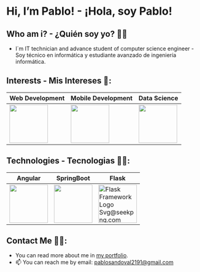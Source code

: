 # Hi, I’m Pablo! - ¡Hola, soy Pablo!
## Who am i? - ¿Quién soy yo? 👨‍🎓
- I´m IT technician and advance student of computer science engineer - Soy técnico en informática y estudiante avanzado de ingeniería informática.
## Interests - Mis Intereses 👀:
Web Development | Mobile Development | Data Science | 
--- | --- | --- | 
<img src="https://cdn-icons-png.flaticon.com/512/8743/8743996.png" width="100" height="100" /> |<img src="https://cdn-icons-png.flaticon.com/512/3371/3371557.png" width="100" height="100" /> | <img src="https://cdn-icons-png.flaticon.com/512/9304/9304571.png" width="100" height="100" /> |

## Technologies - Tecnologias 🐱‍💻:
Angular | SpringBoot | Flask | 
--- | --- | --- | 
<img src="https://angular.io/assets/images/logos/angular/angular.svg" width="100" height="100" /> |<img src="https://spring.io/img/spring.svg" width="100" height="100" /> | <img src="https://www.seekpng.com/png/detail/875-8753366_flask-framework-logo-svg.png" alt="Flask Framework Logo Svg@seekpng.com" width="100" height="100"> |


## Contact Me 🐱‍🏍:
- You can read more about me in [my portfolio](https://pablo-portfolio-ruby.vercel.app/).
- 📫 You can reach me by email: pablosandoval2191@gmail.com 


<!---
SPablo2191/SPablo2191 is a ✨ special ✨ repository because its `README.md` (this file) appears on your GitHub profile.
You can click the Preview link to take a look at your changes.
--->
